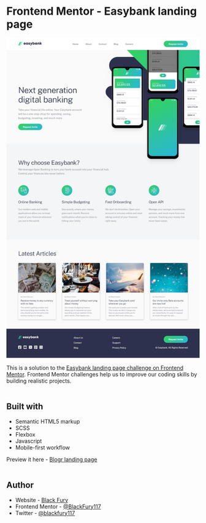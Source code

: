 # Frontend Mentor - Easybank landing page

![Design preview for the Easybank landing page coding challenge](./design/screenshot-of-my-work.jpg) <br>

This is a solution to the [Easybank landing page challenge on Frontend Mentor](). Frontend Mentor challenges help us to improve our coding skills by building realistic projects. <br><br>

## Built with

- Semantic HTML5 markup
- SCSS
- Flexbox
- Javascript
- Mobile-first workflow

Preview it here - [Blogr landing page](https://easybanks-landing-page-1.netlify.app/) <br><br>

## Author

- Website - [Black Fury](https://blackfury117.github.io/)
- Frontend Mentor - [@BlackFury117](https://www.frontendmentor.io/profile/BlackFury117)
- Twitter - [@blackfury117](https://www.twitter.com/blackfury117)